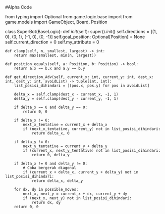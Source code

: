 #Alpha Code

from typing import Optional
from game.logic.base import
from game.models import GameObject, Board, Position

class SuperBot(BaseLogic):
    def _init_(self):
        super()._init_()
        self.directions = [(1, 0), (0, 1), (-1, 0), (0, -1)]
        self.goal_position: Optional[Position] = None 
        self.current_direction = 0 
        self.my_attribute = 0 

    def clamp(self, n, smallest, largest) -> int:
        return max(smallest, min(n, largest))

    def position_equals(self, a: Position, b: Position) -> bool:
        return a.x == b.x and a.y == b.y

    def get_direction_Adv(self, current_x: int, current_y: int, dest_x: int, dest_y: int, avoidList) -> tuple[int, int]:
        list_posisi_dihindari = [(pos.x, pos.y) for pos in avoidList]

        delta_x = self.clamp(dest_x - current_x, -1, 1)
        delta_y = self.clamp(dest_y - current_y, -1, 1)

        if delta_x == 0 and delta_y == 0:
            return 0, 0

        if delta_x != 0:
            next_x_tentative = current_x + delta_x
            if (next_x_tentative, current_y) not in list_posisi_dihindari:
                return delta_x, 0 
                
        if delta_y != 0:
            next_y_tentative = current_y + delta_y
            if (current_x, next_y_tentative) not in list_posisi_dihindari:
                return 0, delta_y
                
        if delta_x != 0 and delta_y != 0:
            # Coba bergerak diagonal
            if (current_x + delta_x, current_y + delta_y) not in list_posisi_dihindari:
                return delta_x, delta_y

        for dx, dy in possible_moves:
            next_x, next_y = current_x + dx, current_y + dy
            if (next_x, next_y) not in list_posisi_dihindari:
                return dx, dy
        return 0, 0
